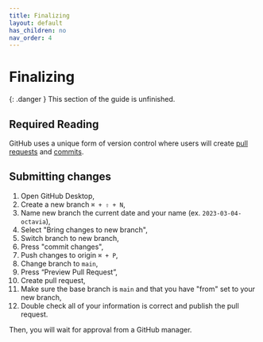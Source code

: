 ```yaml
---
title: Finalizing
layout: default
has_children: no
nav_order: 4
---
```


# Finalizing

{: .danger }
This section of the guide is unfinished.

## Required Reading

GitHub uses a unique form of version control where users will create [pull requests]() and [commits]().

## Submitting changes

1. Open GitHub Desktop,
2. Create a new branch `⌘ + ⇧ + N`,
3. Name new branch the current date and your name (ex. `2023-03-04-octavia`),
4. Select "Bring changes to new branch",
5. Switch branch to new branch,
6. Press "commit changes",
7. Push changes to origin `⌘ + P`,
8. Change branch to `main`,
9. Press “Preview Pull Request”,
10. Create pull request,
11. Make sure the base branch is `main` and that you have "from" set to your new branch,
12. Double check all of your information is correct and publish the pull request.

Then, you will wait for approval from a GitHub manager.